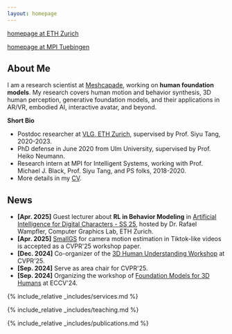 ```yaml
---
layout: homepage
---
```


[homepage at ETH Zurich](https://vlg.inf.ethz.ch/team/Dr-Yan-Zhang.html)

[homepage at MPI Tuebingen](https://ps.is.mpg.de/~yzhang)



## About Me
I am a research scientist at [Meshcapade](https://meshcapade.com/), working on **human foundation models**. 
My research covers human motion and behavior synthesis, 3D human perception, generative foundation models, and their applications in AR/VR, embodied AI, interactive avatar, and beyond.

**Short Bio**
- Postdoc researcher at [VLG, ETH Zurich](https://vlg.inf.ethz.ch), supervised by Prof. Siyu Tang, 2020-2023. 
- PhD defense in June 2020 from Ulm University, supervised by Prof. Heiko Neumann. 
- Research intern at MPI for Intelligent Systems, working with Prof. Michael J. Black, Prof. Siyu Tang, and PS folks, 2018-2020.
- More details in my [CV](assets/files/yanzhang_CV.pdf).


## News
- **[Apr. 2025]** Guest lecturer about **RL in Behavior Modeling** in [Artificial Intelligence for Digital Characters - SS 25](https://cgl.ethz.ch/teaching/aichar25/home.php), hosted by Dr. Rafael Wampfler, Computer Graphics Lab, ETH Zurich.
- **[Apr. 2025]** [SmallGS](https://yuxinyao620.github.io/SmallGS/) for camera motion estimation in Tiktok-like videos is accepted as a CVPR'25 workshop paper. 
- **[Dec. 2024]** Co-organizer of the [3D Human Understanding Workshop](https://sites.google.com/view/3d-humans-cvpr2025) at CVPR'25. 
- **[Sep. 2024]** Serve as area chair for CVPR'25.
- **[Sep. 2024]** Organizing the workshop of [Foundation Models for 3D Humans](https://human-foundation.github.io/workshop-eccv-2024/) at ECCV'24.

{% include_relative _includes/services.md %}

{% include_relative _includes/teaching.md %}

{% include_relative _includes/publications.md %}

